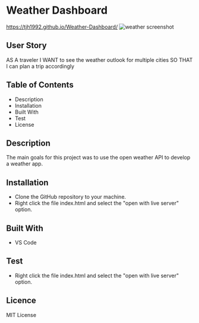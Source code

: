# Weather Dashboard
https://tjh1992.github.io/Weather-Dashboard/
![weather screenshot](https://user-images.githubusercontent.com/70725231/98454215-dca91e00-2116-11eb-8eb4-def46c9bd0bb.png)
## User Story
AS A traveler
I WANT to see the weather outlook for multiple cities
SO THAT I can plan a trip accordingly
## Table of Contents
* Description
* Installation
* Built With
* Test
* License
## Description
The main goals for this project was to use the open weather API to develop a weather app. 
## Installation
* Clone the GitHub repository to your machine.
* Right click the file index.html and select the "open with live server" option.
## Built With
* VS Code
## Test
* Right click the file index.html and select the "open with live server" option.
## Licence
MIT License
